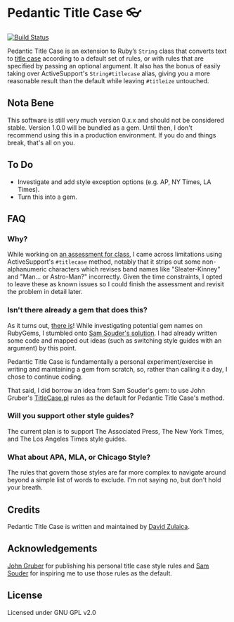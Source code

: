 # Pedantic Title Case 👓
[![Build Status](https://travis-ci.org/zulaica/pedantic_titlecase.svg)](https://travis-ci.org/zulaica/pedantic_titlecase)

Pedantic Title Case is an extension to Ruby’s `String` class that converts text to [title case](http://en.wikipedia.org/wiki/Letter_case#Title_case) according to a default set of rules, or with rules that are specified by passing an optional argument. It also has the bonus of easily taking over ActiveSupport's `String#titlecase` alias, giving you a more reasonable result than the default while leaving `#titleize` untouched.

## Nota Bene
This software is still very much version 0.x.x and should not be considered stable. Version 1.0.0 will be bundled as a gem. Until then, I don't recommend using this in a production environment. If you do and things break, that's all on you.

## To Do
- Investigate and add style exception options (e.g. AP, NY Times, LA Times).
- Turn this into a gem.

## FAQ
### Why?
While working on [an assessment for class](https://github.com/zulaica/concert_history), I came across limitations using ActiveSupport's `#titlecase` method, notably that it strips out some non-alphanumeric characters which revises band names like "Sleater-Kinney" and "Man… or Astro-Man?" incorrectly. Given the time constraints, I opted to leave these as known issues so I could finish the assessment and revisit the problem in detail later.

### Isn't there already a gem that does this?
As it turns out, [there is](https://rubygems.org/gems/titlecase)! While investigating potential gem names on RubyGems, I stumbled onto [Sam Souder's solution](http://samsouder.com/post/428521490/daring-fireballs-titlecase-ruby-conversion). I had already written some code and mapped out ideas (such as switching style guides with an argument) by this point.

Pedantic Title Case is fundamentally a personal experiment/exercise in writing and maintaining a gem from scratch, so, rather than calling it a day, I chose to continue coding.

That said, I did borrow an idea from Sam Souder's gem: to use John Gruber's [TitleCase.pl](http://daringfireball.net/2008/05/title_case) rules as the default for Pedantic Title Case's method.

### Will you support other style guides?
The current plan is to support The Associated Press, The New York Times, and The Los Angeles Times style guides.

### What about APA, MLA, or Chicago Style?
The rules that govern those styles are far more complex to navigate around beyond a simple list of words to exclude. I'm not saying no, but don't hold your breath.

## Credits
Pedantic Title Case is written and maintained by [David Zulaica](http://zulaica.info).

## Acknowledgements
[John Gruber](http://daringfireball.net) for publishing his personal title case style rules and [Sam Souder](http://samsouder.com) for inspiring me to use those rules as the default.

## License
Licensed under GNU GPL v2.0
